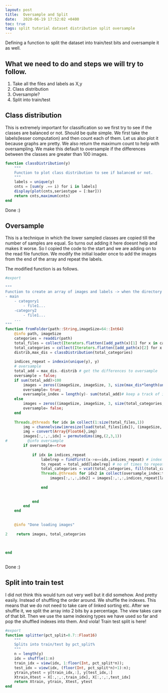 ```yaml
---
layout: post
title:  Oversample and Split
date:   2020-06-19 17:52:02 +0400
toc: true
tags: split tutorial dataset distribution split oversample
---
```


Defining a function to split the dataset into train/test bits and oversample it as well.

## What we need to do and steps we will try to follow.
 
1. Take all the files and labels as X,y
2. Class distribution
3. Oversample?
4. Split into train/test

## Class distribution
This is extremely important for classification so we first try to see if the classes are balanced or not.
Should be quite simple. We first take the labels(lesser computation) and then count each of them. Let us also plot it because graphs are pretty.
We also return the maximum count to help with oversampling.
We make this default to oversample if the differences between the classes are greater than 100 images.
```julia 
function classDistribution(y)
    """
    Function to plot class distribution to see if balanced or not.
    """
    labels = unique(y)
    cnts = [sum(y .== i) for i in labels]
    display(plot(cnts,seriestype = [:bar]))
    return cnts,maximum(cnts)
end
``` 

Done :)

## Oversample
This is a technique in which the lower sampled classes are copied till the number of samples are equal.
So turns out adding it here doesnt help and makes it worse. So I copied the code to the start and we are adding on to the read file function.
We modify the initial loader once to add the images from the end of the array and repeat the labels. 

The modified function is as follows.

```julia 
#export

"""
Function to create an array of images and labels -> when the directory structure is as follows
- main
    - category1
        - file1...
    -category2
        - file1...
    ...
"""
function fromFolder(path::String,imageSize=64::Int64)
    @info path, imageSize
    categories = readdir(path)
    total_files = collect(Iterators.flatten([add_path(x)[1] for x in categories]));
    total_categories = collect(Iterators.flatten([add_path(x)[2] for x in categories]));
    distrib,max_dis = classDistribution(total_categories)
    
    indices_repeat = indexin(unique(y), y)
    # oversample
    total_add = max_dis.-distrib # get the differences to oversample
    oversample = false;
    if sum(total_add)>100
        images = zeros((imageSize, imageSize, 3, size(max_dis*length(unique(total_categories)),1)));
        oversample= true;
        oversample_index = length(y)- sum(total_add)# keep a track of indices from the back
    else
        images = zeros((imageSize, imageSize, 3, size(total_categories,1)));
        oversample= false;
    end
    
    Threads.@threads for idx in collect(1:size(total_files,1))
        img = channelview(imresize(load(total_files[idx]), (imageSize, imageSize)))
        img = convert(Array{Float64},img)
        images[:,:,:,idx] = permutedims(img,(2,3,1))
#         @info oversample
        if oversample==true
            
            if idx in indices_repeat
                labelrep = findfirst(x->x==idx,indices_repeat) # index in the repeated list
                to_repeat = total_add[labelrep] # no of times to repeat
                total_categories = vcat(total_categories, fill(total_categories[indices_repeat[labelrep]],to_repeat))
                Threads.@threads for idx2 in collect(oversample_index:to_repeat)
                    images[:,:,:,idx2] = images[:,:,:,indices_repeat[labelrep] ]
                    
                end
                
                
            end
        end
    end
            
      
    @info "Done loading images"
    
2    return images, total_categories
    
    
    
end
    
``` 

Done :)

## Split into train test
I did not think this would turn out very well but it did somehow. And pretty easily.
Instead of shuffling the order around. We shuffle the indexes. This means that we do not need to take care of linked sorting etc.
After we shuffle it, we split the array into 2 bits by a percentage. 
The view takes care of that bit.
Then we use the same indexing types we have used so far and pop the shuffled indexes into them. And viola! Train test split is here!

```julia
#export
function splitter(pct_split=0.7::Float16)
    """
    Splits into train/test by pct_split%
    """
    n = length(y)
    idx = shuffle(1:n)
    train_idx = view(idx, 1:floor(Int, pct_split*n));
    test_idx = view(idx, (floor(Int, pct_split*n)+1):n);
    ytrain,ytest = y[train_idx,:], y[test_idx,:]
    Xtrain,Xtest = X[:,:,:,train_idx], X[:,:,:,test_idx]
    return Xtrain, ytrain, Xtest, ytest
end
```
